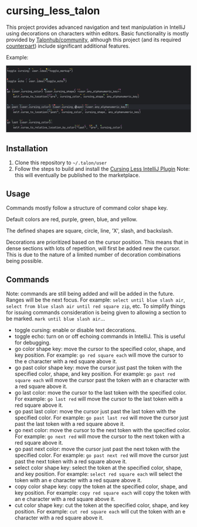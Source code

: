 # cursing_less_talon


This project provides advanced navigation and text manipulation in IntelliJ using decorations on 
characters within editors. Basic functionality is mostly provided by [Talonhub/community](https://github.com/talonhub/community),
although this project (and its required [counterpart](https://github.com/msedgren/cursing_less)) include 
significant additional features.

Example:

![example of cursing less](./docs/example.png)



## Installation
1. Clone this repository to `~/.talon/user`
2. Follow the steps to build and install the [Cursing Less IntelliJ Plugin](https://github.com/msedgren/cursing_less)
Note: this will eventually be published to the marketplace.

## Usage

Commands mostly follow a structure of command color shape key.

Default colors are red, purple, green, blue, and yellow.

The defined shapes are square, circle, line, 'X', slash, and backslash.

Decorations are prioritized based on the cursor position. This means that in dense sections with lots of repetition,
will first be added new the cursor. This is due to the nature of a limited number of decoration combinations being possible.

## Commands
Note: commands are still being added and will be added in the future. Ranges will be the next focus. For example:
`select until blue slash air`, `select from blue slash air until red square zip`, etc. To simplify things for issuing commands
consideration is being given to allowing a section to be marked. `mark until blue slash air`...

- toggle cursing: enable or disable text decorations.
- toggle echo: turn on or off echoing commands in IntelliJ. This is useful for debugging. 
- go color shape key: move the cursor to the specified color, shape, and key position.
For example: `go red square each` will move the cursor to the e character with a red square above it. 
- go past color shape key: move the cursor just past the token with the specified color, shape, and key position.
For example: `go past red square each` will move the cursor past the token with an 
e character with a red square above it. 
- go last color: move the cursor to the last token with the specified color.
For example: `go last red` will move the cursor to the last token with a red square above it. 
- go past last color: move the cursor just past the last token with the specified color.
For example: `go past last red` will move the cursor just past the last token with a red square above it. 
- go next color: move the cursor to the next token with the specified color.
For example: `go next red` will move the cursor to the next token with a red square above it. 
- go past next color: move the cursor just past the next token with the specified color.
For example: `go past next red` will move the cursor just past the next token with a red square above it. 
- select color shape key: select the token at the specified color, shape, and key position.
For example: `select red square each` will select the token with an e character with a red square above it. 
- copy color shape key: copy the token at the specified color, shape, and key position.
For example: `copy red square each` will copy the token with an e character with a red square above it. 
- cut color shape key: cut the token at the specified color, shape, and key position.
For example: `cut red square each` will cut the token with an e character with a red square above it.